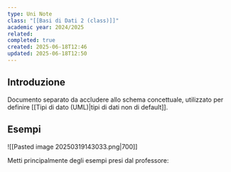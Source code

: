 ```yaml
---
type: Uni Note
class: "[[Basi di Dati 2 (class)]]"
academic year: 2024/2025
related: 
completed: true
created: 2025-06-18T12:46
updated: 2025-06-18T12:50
---
```

## Introduzione

Documento separato da accludere allo schema concettuale, utilizzato per definire [[Tipi di dato (UML)|tipi di dati non di default]].
## Esempi

![[Pasted image 20250319143033.png|700]]

Metti principalmente degli esempi presi dal professore:



